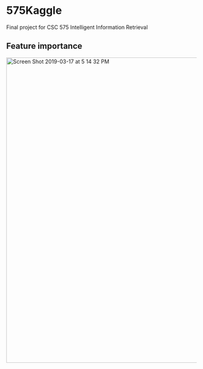 # 575Kaggle
Final project for CSC 575 Intelligent Information Retrieval

## Feature importance
<img width="810" alt="Screen Shot 2019-03-17 at 5 14 32 PM" src="https://user-images.githubusercontent.com/32749721/54775222-89015e00-4bdb-11e9-8143-9538195388f9.png">
